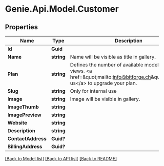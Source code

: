 # Genie.Api.Model.Customer

## Properties

Name | Type | Description | Notes
------------ | ------------- | ------------- | -------------
**Id** | **Guid** |  | [readonly] 
**Name** | **string** | Name will be visible as title in gallery. | 
**Plan** | **string** | Defines the number of available models and AR views. &lt;a href&#x3D;\&quot;mailto:info@bitforge.ch\&quot;&gt;Contact us&lt;/a&gt; to upgrade your plan. | [optional] 
**Slug** | **string** | Only for internal use | 
**Image** | **string** | Image will be visible in gallery. | [optional] 
**ImageThumb** | **string** |  | [readonly] 
**ImagePreview** | **string** |  | [readonly] 
**Website** | **string** |  | [optional] 
**Description** | **string** |  | [optional] 
**ContactAddress** | **Guid?** |  | [optional] 
**BillingAddress** | **Guid?** |  | [optional] 

[[Back to Model list]](../README.md#documentation-for-models) [[Back to API list]](../README.md#documentation-for-api-endpoints) [[Back to README]](../README.md)

